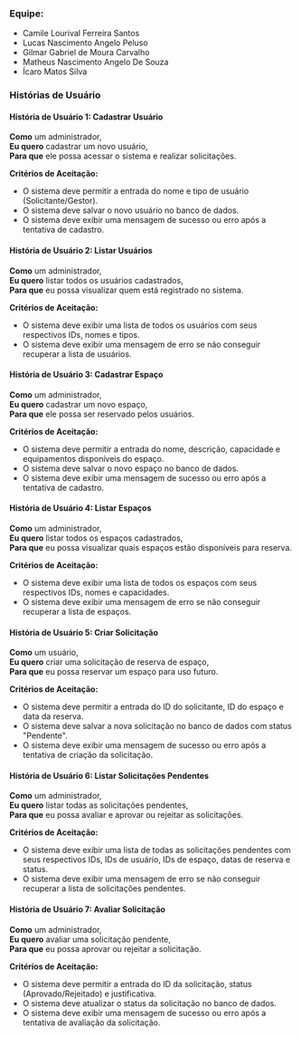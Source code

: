 ### Equipe:

- Camile Lourival Ferreira Santos
- Lucas Nascimento Angelo Peluso
- Gilmar Gabriel de Moura Carvalho
- Matheus Nascimento Angelo De Souza
- Ícaro Matos Silva

### Histórias de Usuário

#### História de Usuário 1: Cadastrar Usuário

**Como** um administrador,  
**Eu quero** cadastrar um novo usuário,  
**Para que** ele possa acessar o sistema e realizar solicitações.

**Critérios de Aceitação:**
- O sistema deve permitir a entrada do nome e tipo de usuário (Solicitante/Gestor).
- O sistema deve salvar o novo usuário no banco de dados.
- O sistema deve exibir uma mensagem de sucesso ou erro após a tentativa de cadastro.

#### História de Usuário 2: Listar Usuários

**Como** um administrador,  
**Eu quero** listar todos os usuários cadastrados,  
**Para que** eu possa visualizar quem está registrado no sistema.

**Critérios de Aceitação:**
- O sistema deve exibir uma lista de todos os usuários com seus respectivos IDs, nomes e tipos.
- O sistema deve exibir uma mensagem de erro se não conseguir recuperar a lista de usuários.

#### História de Usuário 3: Cadastrar Espaço

**Como** um administrador,  
**Eu quero** cadastrar um novo espaço,  
**Para que** ele possa ser reservado pelos usuários.

**Critérios de Aceitação:**
- O sistema deve permitir a entrada do nome, descrição, capacidade e equipamentos disponíveis do espaço.
- O sistema deve salvar o novo espaço no banco de dados.
- O sistema deve exibir uma mensagem de sucesso ou erro após a tentativa de cadastro.

#### História de Usuário 4: Listar Espaços

**Como** um administrador,  
**Eu quero** listar todos os espaços cadastrados,  
**Para que** eu possa visualizar quais espaços estão disponíveis para reserva.

**Critérios de Aceitação:**
- O sistema deve exibir uma lista de todos os espaços com seus respectivos IDs, nomes e capacidades.
- O sistema deve exibir uma mensagem de erro se não conseguir recuperar a lista de espaços.

#### História de Usuário 5: Criar Solicitação

**Como** um usuário,  
**Eu quero** criar uma solicitação de reserva de espaço,  
**Para que** eu possa reservar um espaço para uso futuro.

**Critérios de Aceitação:**
- O sistema deve permitir a entrada do ID do solicitante, ID do espaço e data da reserva.
- O sistema deve salvar a nova solicitação no banco de dados com status "Pendente".
- O sistema deve exibir uma mensagem de sucesso ou erro após a tentativa de criação da solicitação.

#### História de Usuário 6: Listar Solicitações Pendentes

**Como** um administrador,  
**Eu quero** listar todas as solicitações pendentes,  
**Para que** eu possa avaliar e aprovar ou rejeitar as solicitações.

**Critérios de Aceitação:**
- O sistema deve exibir uma lista de todas as solicitações pendentes com seus respectivos IDs, IDs de usuário, IDs de espaço, datas de reserva e status.
- O sistema deve exibir uma mensagem de erro se não conseguir recuperar a lista de solicitações pendentes.

#### História de Usuário 7: Avaliar Solicitação

**Como** um administrador,  
**Eu quero** avaliar uma solicitação pendente,  
**Para que** eu possa aprovar ou rejeitar a solicitação.

**Critérios de Aceitação:**
- O sistema deve permitir a entrada do ID da solicitação, status (Aprovado/Rejeitado) e justificativa.
- O sistema deve atualizar o status da solicitação no banco de dados.
- O sistema deve exibir uma mensagem de sucesso ou erro após a tentativa de avaliação da solicitação.
